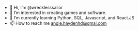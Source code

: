 - 👋 Hi, I’m @wrecklesssailor
- 👀 I’m interested in creating games and software.
- 🌱 I’m currently learning Python, SQL, Javascript, and React.JS
- 📫 How to reach me angie.haydenhd@gmai.com

<!---
wrecklesssailor/wrecklesssailor is a ✨ special ✨ repository because its `README.md` (this file) appears on your GitHub profile.
You can click the Preview link to take a look at your changes.
--->
